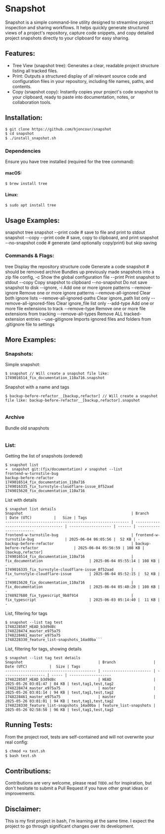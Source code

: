 # Snapshot

Snapshot is a simple command-line utility designed to streamline project inspection and sharing workflows. It helps quickly generate structured views of a project's repository, capture code snippets, and copy detailed project snapshots directly to your clipboard for easy sharing.

## Features:
- Tree View (snapshot tree): Generates a clear, readable project structure listing all tracked files.
- Print: Outputs a structured display of all relevant source code and configuration files in your repository, including file names, paths, and contents.
- Copy (snapshot copy): Instantly copies your project's code snapshot to your clipboard, ready to paste into documentation, notes, or collaboration tools.

## Installation:

```bash
$ git clone https://github.com/hjoncour/snapshot
$ cd snapshot
$ ./install_snapshot.sh
```

### Dependencies

Ensure you have tree installed (required for the tree command):

#### macOS:
```bash
$ brew install tree
```

#### Linux:

```bash
$ sudo apt install tree
```

## Usage Examples:

snapshot tree
snapshot --print code              # save to file and print to stdout
snapshot --copy --print code       # save, copy to clipboard, and print
snapshot --no-snapshot code        # generate (and optionally copy/print) but skip saving

### Commands & Flags:

tree                            Display the repository structure
code                            Generate a code snapshot # should be removed
archive                         Bundles up previously made snapshots into a zip file
config, -c                      Show the global configuration file
--print                         Print snapshot to stdout
--copy                          Copy snapshot to clipboard
--no-snapshot                   Do not save snapshot to disk
--ignore, -i                    Add one or more ignore patterns
--remove-ignore                 Remove one or more ignore patterns
--remove-all-ignored            Clear both ignore lists
--remove-all-ignored-paths      Clear ignore_path list only
--remove-all-ignored-files      Clear ignore_file list only
--add-type                      Add one or more file extensions to track
--remove-type                   Remove one or more file extensions from tracking
--remove-all-types              Remove ALL tracked-extension entries
--use-gitignore                 Imports ignored files and folders from .gitignore file to settings

## More Examples:

### Snapshots:

Simple snapshot:

```
$ snapshot // Will create a snapshot file like: 1749016514_fix_documentation_110a716.snapshot
```

Snapshot with a name and tags
```
$ backup-before-refactor__[backup,refactor] // Will create a snapshot file like: backup-before-refactor__[backup,refactor].snapshot

```


```

```

### Archive

Bundle old snapshots
```

```

### List:

Getting the list of snapshots (ordered)
```
$ snapshot list
➜  snapshot git:(fix/documentation) ✗ snapshot --list
frontend-w-turnstile-bug
backup-before-refactor
1749016514_fix_documentation_110a716
1749016335_fix_turnstyle-cloudflare-issue_8f52aad
1749015620_fix_documentation_110a716
```

List with details
```
$ snapshot list details
Snapshot                                                 | Branch                                | Date (UTC)          |   Size | Tags                   
-------------------------------------------------------- | ------------------------------------- | ------------------- | ------ | -----------------------
frontend-w-turnstile-bug                                 | frontend-w-turnstile-bug              | 2025-06-04 06:05:56 |  52 KB | -                      
backup-before-refactor                                   | backup-before-refactor                | 2025-06-04 05:56:59 | 108 KB | [backup,refactor]      
1749016514_fix_documentation_110a716                     | fix_documentation                     | 2025-06-04 05:55:14 | 108 KB | -                      
1749016335_fix_turnstyle-cloudflare-issue_8f52aad        | fix_turnstyle-cloudflare-issue        | 2025-06-04 05:52:15 |  52 KB | -                      
1749015620_fix_documentation_110a716                     | fix_documentation                     | 2025-06-04 05:40:20 | 108 KB | -                      
1748927680_fix_typescript_9b8f914                        | fix_typescript                        | 2025-06-03 05:14:40 |  11 KB | -                      
```

List, filtering for tags
```
$ snapshot --list tag test        
1748228507_HEAD_b3d9d8c
1748228474_master_e975a75
1748228461_master_e975a75
1748228330_feature_list-snapshots_14ad0ba```
```

List, filtering for tags, showing details
```
$ snapshot --list tag test details
Snapshot                                  | Branch                 | Date (UTC)          |  Size | Tags               
----------------------------------------- | ---------------------- | ------------------- | ----- | -------------------
1748228507_HEAD_b3d9d8c                   | HEAD                   | 2025-05-26 03:01:47 | 84 KB | test,tag1,test,tag2
1748228474_master_e975a75                 | master                 | 2025-05-26 03:01:14 | 94 KB | test,tag1,test,tag2
1748228461_master_e975a75                 | master                 | 2025-05-26 03:01:01 | 94 KB | test,tag1,test,tag2
1748228330_feature_list-snapshots_14ad0ba | feature_list-snapshots | 2025-05-26 02:58:50 | 96 KB | test,tag1,test,tag2

```

## Running Tests:

From the project root, tests are self-contained and will not overwrite your real config:

```bash
$ chmod +x test.sh
$ bash test.sh
```

## Contributions:
Contributions are very welcome, please read `TODO.md` for inspiration, but don't hesitate to submit a Pull Request if you have other great ideas or improvements.

## Disclaimer:

This is my first project in bash, I'm learning at the same time. I expect the project to go through significant changes over its development.
